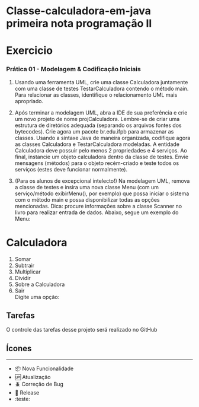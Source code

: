 # Classe-calculadora-em-java primeira nota programação II

# Exercicio

### Prática 01 - Modelagem & Codificação Iniciais

1.  Usando uma ferramenta UML, crie uma classe Calculadora juntamente com uma classe de testes TestarCalculadora
contendo o método main. Para relacionar as classes, identifique o relacionamento UML mais apropriado.


2.  Após terminar a modelagem UML, abra a IDE de sua preferência e crie um novo projeto de nome projCalculadora.
Lembre-se de criar uma estrutura de diretórios adequada (separando os arquivos fontes dos bytecodes). Crie agora um 
pacote br.edu.ifpb para armazenar as classes. Usando a sintaxe Java de maneira organizada, codifique agora as classes 
Calculadora e TestarCalculadora modeladas. A entidade Calculadora deve possuir pelo menos 2 propriedades e 4
serviços. Ao final, instancie um objeto calculadora dentro da classe de testes. Envie mensagens (métodos) para o objeto
recém-criado e teste todos os serviços (estes deve funcionar normalmente).


3. (Para os alunos de excepcional intelecto!) Na modelagem UML, remova a classe de testes e insira uma nova classe 
Menu (com um serviço/método exibirMenu(), por exemplo) que possa iniciar o sistema com o método main e possa 
disponibilizar todas as opções mencionadas. Dica: procure informações sobre a classe Scanner no livro para realizar 
entrada de dados. Abaixo, segue um exemplo do Menu:


Calculadora             
================        
 1. Somar               
 2. Subtrair            
 3. Multiplicar         
 4. Dividir             
 5. Sobre a Calculadora 
 6. Sair                
 Digite uma opção:      



## Tarefas

O controle das tarefas desse projeto será realizado no GitHub

## Ícones
****
- :package: Nova Funcionalidade
- :up: Atualização
- :beetle: Correção de Bug
- :checkered_flag: Release
- :teste: 